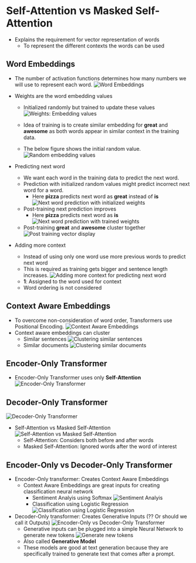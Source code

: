 # Self-Attention vs Masked Self-Attention

- Explains the requirement for vector representation of words
  - To represent the different contexts the words can be used

## Word Embeddings

- The number of activation functions determines how many numbers we will use to represent each word.
  ![Word Embeddings](../images/4_0.png)

- Weights are the word embedding values
  - Initialized randomly but trained to update these values
  ![Weights: Embedding values](../images/4_1.png)

  - Idea of training is to create similar embedding for **great** and **awesome** as both words appear in similar context in the training data.
  - The below figure shows the initial random value.
  ![Random embedding values](../images/4_2.png)

- Predicting next word
  - We want each word in the training data to predict the next word.
  - Prediction with initialized random values might predict incorrect next word for a word.
    - Here **pizza** predicts next word as **great** instead of **is**
    ![Next word prediction with initialized weights](../images/4_3.png)
  - Post-training next prediction improves
    - Here **pizza** predicts next word as **is**
    ![Next word prediction with trained weights](../images/4_4.png)
  - Post-training **great** and **awesome** cluster together
    ![Post training vector display](../images/4_5.png)

- Adding more context
  - Instead of using only one word use more previous words to predict next word
  - This is required as training gets bigger and sentence length increases.
  ![Adding more context for predicting next word](../images/4_6.png)
  - **1**: Assigned to the word used for context
  - Word ordering is not considered

## Context Aware Embeddings

- To overcome non-consideration of word order, Transformers use Positional Encoding.
  ![Context Aware Embeddings](../images/4_7.png)
- Context aware embeddings can cluster
  - Similar sentences
    ![Clustering similar sentences](../images/4_8.png)
  - Similar documents
    ![Clustering similar documents](../images/4_9.png)

## Encoder-Only Transformer

- Encoder-Only Transformer uses only **Self-Attention**
  ![Encoder-Only Transformer](../images/4_10.png)

## Decoder-Only Transformer

![Decoder-Only Transformer](../images/4_11.png)

- Self-Attention vs Masked Self-Attention
![Self-Attention vs Masked Self-Attention](../images/4_12.png)
  - Self-Attention: Considers both before and after words
  - Masked Self-Attention: Ignored words after the word of interest

## Encoder-Only vs Decoder-Only Transformer

- Encoder-Only transformer: Creates Context Aware Embeddings
  - Context Aware Embeddings are great inputs for creating classification neural network
    - Sentiment Analyis using Softmax
      ![Sentiment Analyis](../images/4_15.png)
    - Classification using Logistic Regression
      ![Classification using Logistic Regression](../images/4_16.png)
- Decoder-Only transformer: Creates Generative Inputs (?? Or should we call it Outputs)
![Encoder-Only vs Decoder-Only Transformer](../images/4_13.png)
  - Generative inputs can be plugged into a simple Neural Network to generate new tokens
    ![Generate new tokens](../images/4_14.png)
  - Also called **Generative Model**
  - These models are good at text generation because they are specifically trained to generate text that comes after a prompt.
